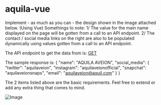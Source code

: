 # aquila-vue

Implement - as much as you can - the design shown in the image attached below. (Using Vue)
Somethings to note:
1/ The value for the main name displayed on the page will be gotten from a call to an API endpoint.
2/ The contact / social media links on the right are also to be populated dynamically using values gotten from a call to an API endpoint.

The API endpoint to get the data from is: [GET](https://hirng-x2021.glitch.me/api)

The sample response is:
{
  "name": "AQUILA AVEION",
  "social_media": {
    "twitter": "aquilaveion",
    "instagram": "aquilaveionofficial",
    "snapchat": "aquilaveionsnaps",
    "email": "aquilaveion@aquil.com"
  }
}


The 2 items listed above are the basic requirements. Feel free to extend or add any extra thing that comes to mind.

![Image](https://cdn.glitch.com/4d6434d6-5642-43ab-8c0f-0593777bcd3d%2FPink1.png?v=1610025093198)